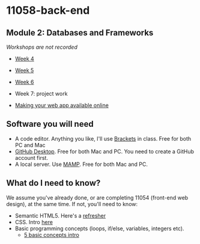 # 11058-back-end
## Module 2: Databases and Frameworks

_Workshops are not recorded_

*   [Week 4](4.md)
*   [Week 5](5.md)
*   [Week 6](6.md)
*   Week 7: project work

*   [Making your web app available online](7.md)


## Software you will need

-   A code editor. Anything you like, I'll use [Brackets](http://brackets.io) in class. Free for both PC and Mac
-   [GitHub Desktop](https://desktop.github.com). Free for both Mac and PC. You need to create a GitHub account first. 
-   A local server. Use [MAMP](https://www.mamp.info). Free for both Mac and PC.

## What do I need to know?
We assume you've already done, or are completing 11054 (front-end web design), at the same time. If not, you'll need to know:
-   Semantic HTML5. Here's a [refresher](https://medium.com/@ramsunvtech/intro-to-html5-part1-c42032f5f16f)
-   CSS. Intro [here](https://medium.freecodecamp.org/get-started-with-css-in-5-minutes-e0804813fc3e)
-   Basic programming concepts (loops, if/else, variables, integers etc).
    - [5 basic concepts intro](https://blog.programminghub.io/blog/2016/06/14/5-basic-concepts-programming-language/) 
